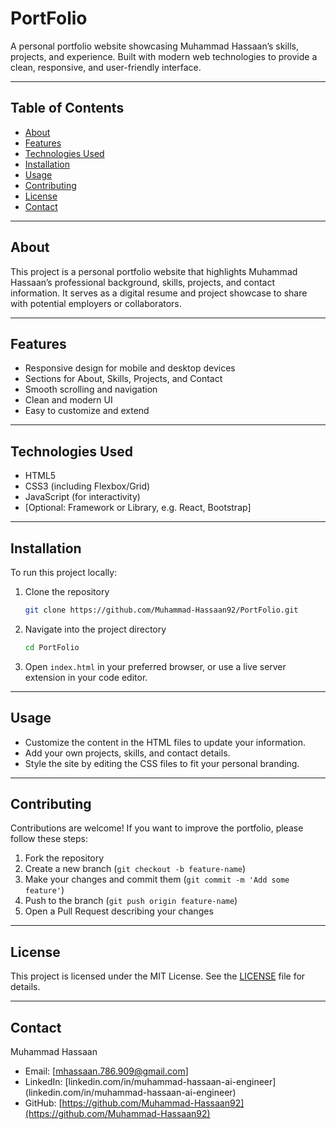 # PortFolio

A personal portfolio website showcasing Muhammad Hassaan’s skills, projects, and experience. Built with modern web technologies to provide a clean, responsive, and user-friendly interface.

---

## Table of Contents

* [About](#about)
* [Features](#features)
* [Technologies Used](#technologies-used)
* [Installation](#installation)
* [Usage](#usage)
* [Contributing](#contributing)
* [License](#license)
* [Contact](#contact)

---

## About

This project is a personal portfolio website that highlights Muhammad Hassaan’s professional background, skills, projects, and contact information. It serves as a digital resume and project showcase to share with potential employers or collaborators.

---

## Features

* Responsive design for mobile and desktop devices
* Sections for About, Skills, Projects, and Contact
* Smooth scrolling and navigation
* Clean and modern UI
* Easy to customize and extend

---

## Technologies Used

* HTML5
* CSS3 (including Flexbox/Grid)
* JavaScript (for interactivity)
* \[Optional: Framework or Library, e.g. React, Bootstrap]

---

## Installation

To run this project locally:

1. Clone the repository

   ```bash
   git clone https://github.com/Muhammad-Hassaan92/PortFolio.git
   ```
2. Navigate into the project directory

   ```bash
   cd PortFolio
   ```
3. Open `index.html` in your preferred browser, or use a live server extension in your code editor.

---

## Usage

* Customize the content in the HTML files to update your information.
* Add your own projects, skills, and contact details.
* Style the site by editing the CSS files to fit your personal branding.

---

## Contributing

Contributions are welcome! If you want to improve the portfolio, please follow these steps:

1. Fork the repository
2. Create a new branch (`git checkout -b feature-name`)
3. Make your changes and commit them (`git commit -m 'Add some feature'`)
4. Push to the branch (`git push origin feature-name`)
5. Open a Pull Request describing your changes

---

## License

This project is licensed under the MIT License. See the [LICENSE](LICENSE) file for details.

---

## Contact

Muhammad Hassaan

* Email: \[[mhassaan.786.909@gmail.com](mailto:mhassaan.786.909@gmail.com)]
* LinkedIn: \[linkedin.com/in/muhammad-hassaan-ai-engineer](linkedin.com/in/muhammad-hassaan-ai-engineer)
* GitHub: [https://github.com/Muhammad-Hassaan92](https://github.com/Muhammad-Hassaan92)
